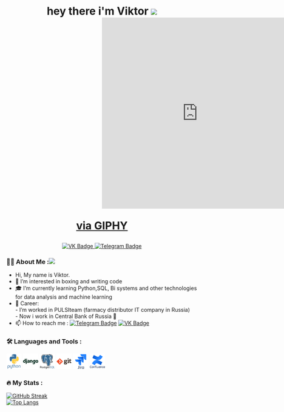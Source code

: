 <div id='header' align='center'>
  <h1>
    hey there i'm Viktor
    <img src="https://media.giphy.com/media/hvRJCLFzcasrR4ia7z/giphy.gif" width="30px"/>
    <div align="center">
  <div style="width:100%;height:0;padding-bottom:100%;position:relative;"><iframe src="https://giphy.com/embed/7NoNw4pMNTvgc" width="100%" height="100%" style="position:absolute" frameBorder="0" class="giphy-embed" allowFullScreen></iframe></div><p><a href="https://giphy.com/gifs/content-7NoNw4pMNTvgc">via GIPHY</a></p>
    </div>
  </h1>
</div>
<div id="badges" align='center'>
  <a href="https://vk.com/viktorsk8">
    <img src="https://img.shields.io/badge/VK-blue?style=for-the-badge&logo=VK&logoColor=white" alt="VK Badge"/>
  </a>
  <a href="https://t.me/vikkingsk8">
    <img src="https://img.shields.io/badge/Telegram-blue?style=for-the-badge&logo=telegram&logoColor=white" alt="Telegram Badge"/>
  </a>    
</div>

### :man_technologist: About Me :<img src="https://media.giphy.com/media/WUlplcMpOCEmTGBtBW/giphy.gif" width="30"></br>

- Hi, My name is Viktor.</br>
- 👀 I’m interested in boxing and writing code</br>
- 🎓 I’m currently learning Python,SQL, Bi systems and other technologies for data analysis and machine learning</br>
- 📌 Career:</br>
      - I’m worked in PULSIteam (farmacy distributor IT company in Russia)</br>
      - Now i work in Central Bank of Russia 🤑</br>
- 📫 How to reach me : [![Telegram Badge](https://img.shields.io/badge/-vikkingsk8-blue?style=flat&logo=telegram&logoColor=white)](https://t.me/vikkingsk8)
[![VK Badge](https://img.shields.io/badge/-viktorsk8-blue?style=flat&logo=VK&logoColor=white)](https://vk.com/viktorsk8)
### :hammer_and_wrench: Languages and Tools :</br>
<div>
  <img src='https://raw.githubusercontent.com/devicons/devicon/1119b9f84c0290e0f0b38982099a2bd027a48bf1/icons/python/python-original-wordmark.svg' width="40" height="40"/>
  <img src='https://raw.githubusercontent.com/devicons/devicon/1119b9f84c0290e0f0b38982099a2bd027a48bf1/icons/django/django-plain-wordmark.svg' width="40" height="40"/>
  <img src='https://raw.githubusercontent.com/devicons/devicon/1119b9f84c0290e0f0b38982099a2bd027a48bf1/icons/postgresql/postgresql-original-wordmark.svg' width="40" height="40"/>
  <img src="https://github.com/devicons/devicon/blob/master/icons/git/git-original-wordmark.svg" title="Git" **alt="Git" width="40" height="40"/>
  <img src="https://github.com/devicons/devicon/blob/master/icons/jira/jira-original-wordmark.svg" width="40" height="40"/>
  <img src="https://github.com/devicons/devicon/blob/master/icons/confluence/confluence-original-wordmark.svg" width="40" height="40">
  
### :fire: My Stats :
  [![GitHub Streak](http://github-readme-streak-stats.herokuapp.com?user=Vikkingsk8&theme=vue-dark)](https://git.io/streak-stats)</br>
  [![Top Langs](https://github-readme-stats.vercel.app/api/top-langs/?username=Vikkingsk8&layout=compact)](https://github.com/anuraghazra/github-readme-stats)</br>


